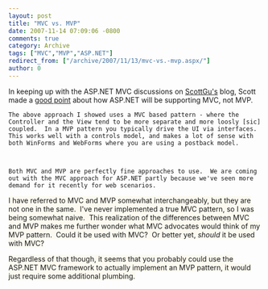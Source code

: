 ```yaml
---
layout: post
title: "MVC vs. MVP"
date: 2007-11-14 07:09:06 -0800
comments: true
category: Archive
tags: ["MVC","MVP","ASP.NET"]
redirect_from: ["/archive/2007/11/13/mvc-vs.-mvp.aspx/"]
author: 0
---
```

<!-- more -->
<p>In keeping up with the ASP.NET MVC discussions on <a href="http://weblogs.asp.net/scottgu" target="_blank">ScottGu's</a> blog, Scott made a <a href="http://weblogs.asp.net/scottgu/archive/2007/11/13/asp-net-mvc-framework-part-1.aspx#5132370" target="_blank">good point</a> about how ASP.NET will be supporting MVC, not MVP.</p>  <p><code>The above approach I showed uses a MVC based pattern - where the Controller and the View tend to be more separate and more loosly [sic] coupled.  In a MVP pattern you typically drive the UI via interfaces.  This works well with a controls model, and makes a lot of sense with both WinForms and WebForms where you are using a postback model.</p>    <p>Both MVC and MVP are perfectly fine approaches to use.  We are coming out with the MVC approach for ASP.NET partly because we've seen more demand for it recently for web scenarios.</code></p>  <p><font style="background-color: #fcfaf0">I have referred to MVC and MVP somewhat interchangeably, but they are not one in the same.  I've never implemented a true MVC pattern, so I was being somewhat naive.  This realization of the differences between MVC and MVP makes me further wonder what MVC advocates would think of my MVP pattern.  Could it be used with MVC?  Or better yet, <em>should</em> it be used with MVC?</font></p>  <p><font style="background-color: #fcfaf0">Regardless of that though, it seems that you probably could use the ASP.NET MVC framework to actually implement an MVP pattern, it would just require some additional plumbing.</font></p>
